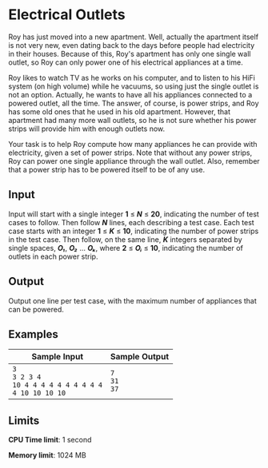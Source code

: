 # Electrical Outlets

Roy has just moved into a new apartment. Well, actually the apartment itself is not very new, even dating back to the days before people had electricity in their houses. Because of this, Roy's apartment has only one single wall outlet, so Roy can only power one of his electrical appliances at a time.

Roy likes to watch TV as he works on his computer, and to listen to his HiFi system (on high volume) while he vacuums, so using just the single outlet is not an option. Actually, he wants to have all his appliances connected to a powered outlet, all the time. The answer, of course, is power strips, and Roy has some old ones that he used in his old apartment. However, that apartment had many more wall outlets, so he is not sure whether his power strips will provide him with enough outlets now.

Your task is to help Roy compute how many appliances he can provide with electricity, given a set of power strips. Note that without any power strips, Roy can power one single appliance through the wall outlet. Also, remember that a power strip has to be powered itself to be of any use.

## Input

Input will start with a single integer **1** ≤ _**N**_ ≤ **20**, indicating the number of test cases to follow. Then follow _**N**_ lines, each describing a test case. Each test case starts with an integer **1** ≤ _**K**_ ≤ **10**, indicating the number of power strips in the test case. Then follow, on the same line, _**K**_ integers separated by single spaces, _**O₁**_, _**O₂**_ ... _**Oₖ**_, where **2** ≤ _**Oᵢ**_ ≤ **10**, indicating the number of outlets in each power strip.

## Output

Output one line per test case, with the maximum number of appliances that can be powered.

## Examples

Sample Input | Sample Output
-|-
`3`<br>`3 2 3 4`<br>`10 4 4 4 4 4 4 4 4 4 4`<br>`4 10 10 10 10` | `7`<br>`31`<br>`37`

## Limits

**CPU Time limit**: 1 second

**Memory limit**: 1024 MB